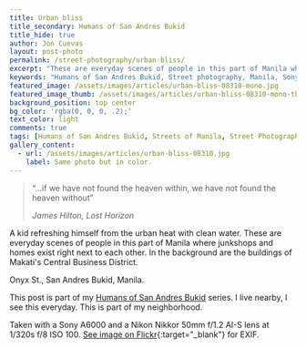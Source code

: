 ```yaml
---
title: Urban bliss
title_secondary: Humans of San Andres Bukid
title_hide: true
author: Jon Cuevas
layout: post-photo
permalink: /street-photography/urban-bliss/
excerpt: "These are everyday scenes of people in this part of Manila where junkshops and homes exist right next to each other."
keywords: "Humans of San Andres Bukid, Street photography, Manila, Sony A6000, Streets of Manila"
featured_image: /assets/images/articles/urban-bliss-08310-mono.jpg
featured_image_thumb: /assets/images/articles/urban-bliss-08310-mono-thumb.jpg
background_position: top center
bg_color: 'rgba(0, 0, 0, .2);'
text_color: light
comments: true
tags: [Humans of San Andres Bukid, Streets of Manila, Street Photography, Black and White, Sony, Nikon, Nikkor, Manila, Photography, Mirrorless]
gallery_content:
  - url: /assets/images/articles/urban-bliss-08310.jpg
    label: Same photo but in color.
---
```

<blockquote>
	<p class="lead">“...if we have not found the heaven within, we have not found the heaven without”</p>
	<cite>James Hilton, Lost Horizon</cite>
</blockquote>

A kid refreshing himself from the urban heat with clean water. These are everyday scenes of people in this part of Manila where junkshops and homes exist right next to each other. In the background are the buildings of Makati's Central Business District.

Onyx St., San Andres Bukid, Manila.

This post is part of my [Humans of San Andres Bukid][3] series. I live nearby, I see this everyday. This is part of my neighborhood.

Taken with a Sony A6000 and a Nikon Nikkor 50mm f/1.2 AI-S lens at 1/320s f/8 ISO 100. [See image on Flickr][1]{:target="_blank"} for EXIF.

[1]: https://www.flickr.com/photos/archondigital/22690756142/
[3]: /topic/humans-of-san-andres-bukid/
[4]: /topic/streets-of-manila/